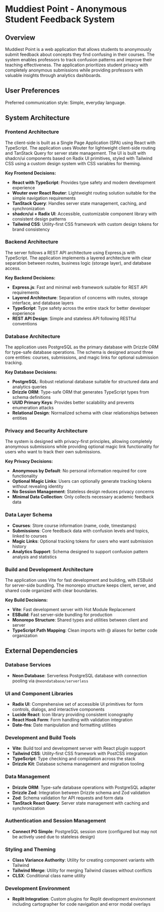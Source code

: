 # Muddiest Point - Anonymous Student Feedback System

## Overview

Muddiest Point is a web application that allows students to anonymously submit feedback about concepts they find confusing in their courses. The system enables professors to track confusion patterns and improve their teaching effectiveness. The application prioritizes student privacy with completely anonymous submissions while providing professors with valuable insights through analytics dashboards.

## User Preferences

Preferred communication style: Simple, everyday language.

## System Architecture

### Frontend Architecture
The client-side is built as a Single Page Application (SPA) using React with TypeScript. The application uses Wouter for lightweight client-side routing and TanStack Query for server state management. The UI is built with shadcn/ui components based on Radix UI primitives, styled with Tailwind CSS using a custom design system with CSS variables for theming.

**Key Frontend Decisions:**
- **React with TypeScript**: Provides type safety and modern development experience
- **Wouter over React Router**: Lightweight routing solution suitable for the simple navigation requirements
- **TanStack Query**: Handles server state management, caching, and synchronization
- **shadcn/ui + Radix UI**: Accessible, customizable component library with consistent design patterns
- **Tailwind CSS**: Utility-first CSS framework with custom design tokens for brand consistency

### Backend Architecture
The server follows a REST API architecture using Express.js with TypeScript. The application implements a layered architecture with clear separation between routes, business logic (storage layer), and database access.

**Key Backend Decisions:**
- **Express.js**: Fast and minimal web framework suitable for REST API requirements
- **Layered Architecture**: Separation of concerns with routes, storage interface, and database layers
- **TypeScript**: Type safety across the entire stack for better developer experience
- **REST API Design**: Simple and stateless API following RESTful conventions

### Database Architecture
The application uses PostgreSQL as the primary database with Drizzle ORM for type-safe database operations. The schema is designed around three core entities: courses, submissions, and magic links for optional submission tracking.

**Key Database Decisions:**
- **PostgreSQL**: Robust relational database suitable for structured data and analytics queries
- **Drizzle ORM**: Type-safe ORM that generates TypeScript types from schema definitions
- **UUID Primary Keys**: Provides better scalability and prevents enumeration attacks
- **Relational Design**: Normalized schema with clear relationships between entities

### Privacy and Security Architecture
The system is designed with privacy-first principles, allowing completely anonymous submissions while providing optional magic link functionality for users who want to track their own submissions.

**Key Privacy Decisions:**
- **Anonymous by Default**: No personal information required for core functionality
- **Optional Magic Links**: Users can optionally generate tracking tokens without revealing identity
- **No Session Management**: Stateless design reduces privacy concerns
- **Minimal Data Collection**: Only collects necessary academic feedback data

### Data Layer Schema
- **Courses**: Store course information (name, code, timestamps)
- **Submissions**: Core feedback data with confusion levels and topics, linked to courses
- **Magic Links**: Optional tracking tokens for users who want submission history
- **Analytics Support**: Schema designed to support confusion pattern analysis and statistics

### Build and Development Architecture
The application uses Vite for fast development and building, with ESBuild for server-side bundling. The monorepo structure keeps client, server, and shared code organized with clear boundaries.

**Key Build Decisions:**
- **Vite**: Fast development server with Hot Module Replacement
- **ESBuild**: Fast server-side bundling for production
- **Monorepo Structure**: Shared types and utilities between client and server
- **TypeScript Path Mapping**: Clean imports with @ aliases for better code organization

## External Dependencies

### Database Services
- **Neon Database**: Serverless PostgreSQL database with connection pooling via `@neondatabase/serverless`

### UI and Component Libraries
- **Radix UI**: Comprehensive set of accessible UI primitives for form controls, dialogs, and interactive components
- **Lucide React**: Icon library providing consistent iconography
- **React Hook Form**: Form handling with validation integration
- **Date-fns**: Date manipulation and formatting utilities

### Development and Build Tools
- **Vite**: Build tool and development server with React plugin support
- **Tailwind CSS**: Utility-first CSS framework with PostCSS integration
- **TypeScript**: Type checking and compilation across the stack
- **Drizzle Kit**: Database schema management and migration tooling

### Data Management
- **Drizzle ORM**: Type-safe database operations with PostgreSQL adapter
- **Drizzle Zod**: Integration between Drizzle schema and Zod validation
- **Zod**: Schema validation for API requests and form data
- **TanStack React Query**: Server state management with caching and synchronization

### Authentication and Session Management
- **Connect PG Simple**: PostgreSQL session store (configured but may not be actively used due to stateless design)

### Styling and Theming
- **Class Variance Authority**: Utility for creating component variants with Tailwind
- **Tailwind Merge**: Utility for merging Tailwind classes without conflicts
- **CLSX**: Conditional class name utility

### Development Environment
- **Replit Integration**: Custom plugins for Replit development environment including cartographer for code navigation and error modal overlays